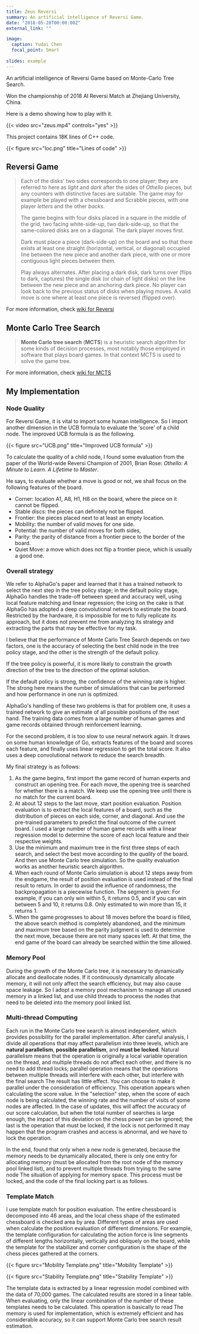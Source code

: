 ```yaml
---
title: Zeus Reversi
summary: An artificial intelligence of Reversi Game.
date: "2018-05-28T00:00:00Z"
external_link: ""

image:
  caption: Yudai Chen
  focal_point: Smart
  
slides: example
---
```

An artificial intelligence of Reversi Game based on Monte-Carlo Tree Search.

Won the championship of 2018 AI Reversi Match at Zhejiang University, China.

Here is a demo showing how to play with it.

{{< video src="zeus.mp4" controls="yes" >}} 

This project contains 18K lines of C++ code.

 {{< figure src="loc.png" title="Lines of code" >}} 

## Reversi Game

> Each of the disks' two sides corresponds to one player; they are referred to here as *light* and *dark* after the sides of *Othello* pieces, but any counters with distinctive faces are suitable. The game may for example be played with a chessboard and Scrabble pieces, with one player *letters* and the other *backs*.
>
> The game begins with four disks placed in a square in the middle of the grid, two facing white-side-up, two dark-side-up, so that the same-colored disks are on a diagonal. The dark player moves first.
>
> Dark must place a piece (dark-side-up) on the board and so that there exists at least one straight (horizontal, vertical, or diagonal) occupied line between the new piece and another dark piece, with one or more contiguous light pieces between them.  
>
> Play always alternates. After placing a dark disk, dark turns over (flips to dark, captures) the single disk (or chain of light disks) on the line between the new piece and an anchoring dark piece. No player can look back to the previous status of disks when playing moves. A valid move is one where at least one piece is reversed (flipped over). 

For more information, check [wiki for Reversi]( https://en.wikipedia.org/wiki/Reversi )

## Monte Carlo Tree Search

> **Monte Carlo tree search** (**MCTS**) is a heuristic search algorithm for some kinds of decision processes, most notably those employed in software that plays board games. In that context MCTS is used to solve the game tree. 

For more information, check [wiki for MCTS](  https://en.wikipedia.org/wiki/Monte_Carlo_tree_search  )

## My Implementation

### Node Quality

For Reversi Game, it is vital to import some human intelligence. So I import another dimension in the UCB formula to evaluate the 'score' of a child node. The improved UCB formula is as the following.

 {{< figure src="UCB.png" title="Improved UCB formula" >}} 

To calculate the quality of a child node, I found some evaluation from the paper of the World-wide Reversi Champion of 2001, Brian Rose: *Othello: A Minute to Learn. A Lifetime to Master*.

He says, to evaluate whether a move is good or not, we shall focus on the following features of the board.

+ Corner: location A1, A8, H1, H8 on the board, where the piece on it cannot be flipped.
+ Stable discs: the pieces can definitely not be flipped.
+ Frontier: the pieces placed next to at least an empty location.
+ Mobility: the number of valid moves for one side.
+ Potential: the number of valid moves for both sides,
+ Parity: the parity of distance from a frontier piece to the border of the board.
+ Quiet Move: a move which does not flip a frontier piece, which is usually a good one.

### Overall strategy

We refer to AlphaGo's paper and learned that it has a trained network to select the next step in the tree policy stage; in the default policy stage, AlphaGo handles the trade-off between speed and accuracy well, using local feature matching and linear regression; the icing on the cake is that AlphaGo has adopted a deep convolutional network to estimate the board. Restricted by the hardware, it is impossible for me to fully replicate its approach, but it does not prevent me from analyzing its strategy and extracting the parts that may be effective for my task. 

I believe that the performance of Monte Carlo Tree Search depends on two factors, one is the accuracy of selecting the best child node in the tree policy stage, and the other is the strength of the default policy. 

If the tree policy is powerful, it is more likely to constrain the growth direction of the tree to the direction of the optimal solution. 

If the default policy is strong, the confidence of the winning rate is higher. The strong here means the number of simulations that can be performed and how performance in one run is optimized. 

AlphaGo's handling of these two problems is that for problem one, it uses a trained network to give an estimate of all possible positions of the next hand. The training data comes from a large number of human games and game records obtained through reinforcement learning. 

For the second problem, it is too slow to use neural network again. It draws on some human knowledge of Go, extracts features of the board and scores each feature, and finally uses linear regression to get the total score. It also uses a deep convolutional network to reduce the search breadth.

My final strategy is as follows:

1. As the game begins, first import the game record of human experts and construct an opening tree. For each move, the opening tree is searched for whether there is a match. We keep use the opening tree until there is no match for the current board.
2. At about 12 steps to the last move, start position evaluation. Position evaluation is to extract the local features of a board, such as the distribution of pieces on each side, corner, and diagonal. And use the pre-trained parameters to predict the final outcome of the current board. I used a large number of human game records with a linear regression model to determine the score of each local feature and their respective weights.
  3. Use the minimum and maximum tree in the first three steps of each search, and select the best move according to the *quality* of the board. And then use Monte Carlo tree simulation. So the quality evaluation works as another heuristic search algorithm.
  4. When each round of Monte Carlo simulation is about 12 steps away from the endgame, the result of position evaluation is used instead of the final result to return. In order to avoid the influence of randomness, the backpropagation is a piecewise function. The segment is given: For example, if you can only win within 5, it returns 0.5, and if you can win between 5 and 10, it returns 0.8. Only estimated to win more than 15, it returns 1.
  5. When the game progresses to about 18 moves before the board is filled, the above search method is completely abandoned, and the minimum and maximum tree based on the parity judgment is used to determine the next move, because there are not many spaces left. At that time, the end game of the board can already be searched within the time allowed.

### Memory Pool

During the growth of the Monte Carlo tree, it is necessary to dynamically allocate and deallocate nodes. If it continuously dynamically allocate memory, it will not only affect the search efficiency, but may also cause space leakage. So I adopt a memory pool mechanism to manage all unused memory in a linked list, and use child threads to process the nodes that need to be deleted into the memory pool linked list.

### Multi-thread Computing

Each run in the Monte Carlo tree search is almost independent, which provides possibility for the parallel implementation. After careful analysis, I divide all operations that may affect parallelism into three levels, which are **natural parallelism**, **possible parallelism**, and **must be locked**. Natural parallelism means that the operation is originally a local variable operation on the thread, and multiple threads do not affect each other, and there is no need to add thread locks; parallel operation means that the operations between multiple threads will interfere with each other, but interfere with the final search The result has little effect. You can choose to make it parallel under the consideration of efficiency. This operation appears when calculating the score value. In the "selection" step, when the score of each node is being calculated, the winning rate and the number of visits of some nodes are affected. In the case of updates, this will affect the accuracy of our score calculation, but when the total number of searches is large enough, the impact of this deviation on the chess power can be ignored; the last is the operation that must be locked, if the lock is not performed It may happen that the program crashes and access is abnormal, and we have to lock the operation. 

In the end,  found that only when a new node is generated, because the memory needs to be dynamically allocated, there is only one entry for allocating memory (must be allocated from the root node of the memory pool linked list), and to prevent multiple threads from trying to the same node The situation of applying for memory space. This process must be locked, and the code of the final locking part is as follows.

### Template Match

I use template match for position evaluation. The entire chessboard is decomposed into 46 areas, and the local chess shape of the estimated chessboard is checked area by area. Different types of areas are used when calculate the position evaluation of different dimensions. For example, the template configuration for calculating the action force is line segments of different lengths horizontally, vertically and obliquely on the board, while the template for the stabilizer and corner configuration is the shape of the chess pieces gathered at the corners.

 {{< figure src="Mobility Template.png" title="Mobility Template" >}} 

 {{< figure src="Stability Template.png" title="Stability Template" >}} 

The template data is extracted by a linear regression model combined with the data of 70,000 games. The calculated results are stored in a linear table. When evaluating, only the linear combination of the number of these templates needs to be calculated. This operation is basically to read The memory is used for implementation, which is extremely efficient and has considerable accuracy, so it can support Monte Carlo tree search result estimation.